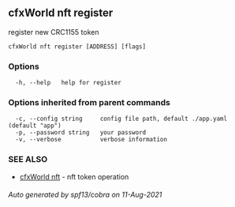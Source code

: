 ## cfxWorld nft register

register new CRC1155 token

```
cfxWorld nft register [ADDRESS] [flags]
```

### Options

```
  -h, --help   help for register
```

### Options inherited from parent commands

```
  -c, --config string     config file path, default ./app.yaml (default "app")
  -p, --password string   your password
  -v, --verbose           verbose information
```

### SEE ALSO

* [cfxWorld nft](cfxWorld_nft.md)	 - nft token operation

###### Auto generated by spf13/cobra on 11-Aug-2021
